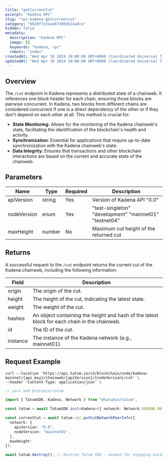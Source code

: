```yaml
---
title: "getCurrentCut"
excerpt: "Kadena RPC"
slug: "rpc-kadena-getcurrentcut"
category: "6620f7e31ea673003624a8ce"
hidden: false
metadata:
  description: "Kadena RPC"
  image: []
  keywords: "kadena, rpc"
  robots: "index"
createdAt: "Wed Apr 10 2024 10:00:00 GMT+0000 (Coordinated Universal Time)"
updatedAt: "Wed Apr 10 2024 10:00:00 GMT+0000 (Coordinated Universal Time)"
---
```


## Overview

The `/cut` endpoint in Kadena represents a distributed state of a chainweb. It references one block header for each chain, ensuring those blocks are pairwise concurrent. In Kadena, two blocks from different chains are considered concurrent if one is a direct dependency of the other or if they don't depend on each other at all. This method is crucial for:

- **State Monitoring**: Allows for the monitoring of the Kadena chainweb's state, facilitating the identification of the blockchain's health and activity.
- **Synchronization**: Essential for applications that require up-to-date synchronization with the Kadena chainweb's state.
- **Data Integrity**: Ensures that transactions and other blockchain interactions are based on the current and accurate state of the chainweb.

## Parameters

| Name        | Type   | Required | Description                                            |
| ----------- | ------ | -------- | ------------------------------------------------------ |
| apiVersion  | string | Yes      | Version of Kadena API "0.0"                            |
| nodeVersion | enum   | Yes      | "test-singleton" "development" "mainnet01" "testnet04" |
| maxHeight   | number | No       | Maximum cut height of the returned cut                 |

## Returns

A successful request to the `/cut` endpoint returns the current cut of the Kadena chainweb, including the following information:

| Field    | Description                                                                                  |
| -------- | -------------------------------------------------------------------------------------------- |
| origin   | The origin of the cut.                                                                       |
| height   | The height of the cut, indicating the latest state.                                          |
| weight   | The weight of the cut.                                                                       |
| hashes   | An object containing the height and hash of the latest block for each chain in the chainweb. |
| id       | The ID of the cut.                                                                           |
| instance | The instance of the Kadena network (e.g., mainnet01).                                        |

## Request Example

```curl
curl --location 'https://api.tatum.io/v3/blockchain/node/kadena-mainnet/{api_key}/chainweb/{apiVersion}/{nodeVersion}/cut' \
--header 'Content-Type: application/json' \
```
```typescript
// yarn add @tatumio/tatum

import { TatumSDK, Kadena, Network } from "@tatumio/tatum";

const tatum = await TatumSDK.init<Kadena>({ network: Network.KADENA_MAINNET });

const currentCut = await tatum.rpc.putCutNetworkPeerInfo({
  network: {
    apiVersion: "0.0",
    nodeVersion: "mainnet01",
  },
  maxHeight:
});

await tatum.destroy(); // Destroy Tatum SDK - needed for stopping background jobs
```

